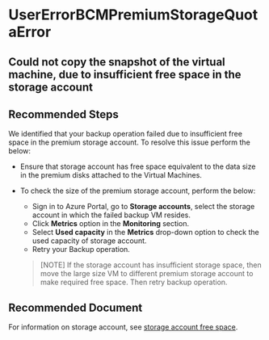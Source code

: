 <properties
	pageTitle="UserErrorBCMPremiumStorageQuotaError"
	description="UserErrorBCMPremiumStorageQuotaError"
	infoBubbleText="Could not copy the snapshot of the virtual machine, due to insufficient free space in the storage account."
	service="microsoft.recoveryservices"
	resource="backup"
	authors="srinathv"
  ms.author="srinathv"
	displayOrder=""
	articleId="azurebackup-crc-usererrorbcmpremiumstoragequotaerror"
	diagnosticScenario="azurebackup-crc-usererrorbcmpremiumstoragequotaerror"
	selfHelpType="diagnostics"
	supportTopicIds="32553276,32553277,32553285"
	resourceTags=""
	productPesIds="15207"
	cloudEnvironments="public"
/>

# UserErrorBCMPremiumStorageQuotaError

<!--issueDescription-->
## **Could not copy the snapshot of the virtual machine, due to insufficient free space in the storage account**
<!--/issueDescription-->

## **Recommended Steps**
We identified that your backup operation failed due to insufficient free space in the premium storage account. To resolve this issue perform the below:

 * Ensure that storage account has free space equivalent to the data size in the premium disks attached to the Virtual Machines.
 * To check the size of the premium storage account, perform the below:

    * Sign in to Azure Portal, go to **Storage accounts**, select the storage account in which the failed backup VM resides.
    * Click **Metrics** option in the **Monitoring** section.
    * Select **Used capacity** in the **Metrics** drop-down option to check the used capacity of storage account.
    * Retry your Backup operation.<br>

	>
	>	[NOTE]
		 If the storage account has insufficient storage space, then move the large size VM to different premium storage account to make required free space. Then retry backup operation.

## **Recommended Document**
 For information on storage account, see [storage account free space](https://azure.microsoft.com/documentation/articles/backup-introduction-to-azure-backup/#back-up-and-restore-premium-storage-vms).
